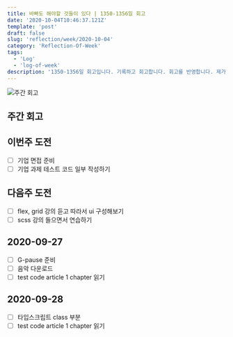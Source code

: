```yaml
---
title: 바빠도 해야할 것들이 있다 | 1350-1356일 회고
date: '2020-10-04T10:46:37.121Z'
template: 'post'
draft: false
slug: 'reflection/week/2020-10-04'
category: 'Reflection-Of-Week'
tags:
  - 'Log'
  - 'log-of-week'
description: '1350-1356일 회고입니다. 기록하고 회고합니다. 회고를 반영합니다. 제가 자라는 방식입니다.'
---
```

![주간 회고](https://imgur.com/PwMHNaY.png)



## 주간 회고 


## 이번주 도전
- [ ] 기업 면접 준비 
- [ ] 기업 과제 테스트 코드 일부 작성하기 

## 다음주 도전
- [ ] flex, grid 강의 듣고 따라서 ui 구성해보기
- [ ] scss 강의 들으면서 연습하기 

## 2020-09-27
- [ ] G-pause 준비
- [ ] 음악 다운로드 
- [ ] test code article 1 chapter 읽기 

## 2020-09-28
- [ ] 타입스크립트 class 부분 
- [ ] test code article 1 chapter 읽기 
